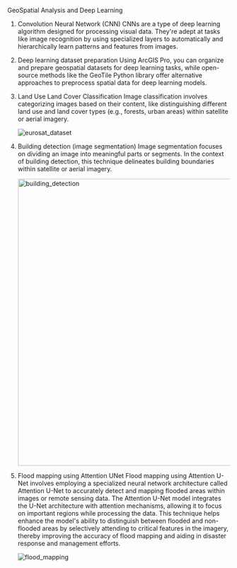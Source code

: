 GeoSpatial Analysis and Deep Learning



1. Convolution Neural Network (CNN)
CNNs are a type of deep learning algorithm designed for processing visual data. They're adept at tasks like image recognition by using specialized layers to automatically and hierarchically learn patterns and features from images.


2. Deep learning dataset preparation
Using ArcGIS Pro, you can organize and prepare geospatial datasets for deep learning tasks, while open-source methods like the GeoTile Python library offer alternative approaches to preprocess spatial data for deep learning models.



3. Land Use Land Cover Classification
Image classification involves categorizing images based on their content, like distinguishing different land use and land cover types (e.g., forests, urban areas) within satellite or aerial imagery.

      ![eurosat_dataset](https://github.com/user-attachments/assets/529e5c21-caa5-4a75-bd28-a26ee6d9dd85)



5. Building detection (image segmentation)
Image segmentation focuses on dividing an image into meaningful parts or segments. In the context of building detection, this technique delineates building boundaries within satellite or aerial imagery.

      <img width="649" alt="building_detection" src="https://github.com/user-attachments/assets/394ef7d0-af17-4d3f-accf-15e20b9e1ded">



7. Flood mapping using Attention UNet
Flood mapping using Attention U-Net involves employing a specialized neural network architecture called Attention U-Net to accurately detect and mapping flooded areas within images or remote sensing data. The Attention U-Net model integrates the U-Net architecture with attention mechanisms, allowing it to focus on important regions while processing the data. This technique helps enhance the model's ability to distinguish between flooded and non-flooded areas by selectively attending to critical features in the imagery, thereby improving the accuracy of flood mapping and aiding in disaster response and management efforts.

      ![flood_mapping](https://github.com/user-attachments/assets/6678a40f-33f5-4089-b1ec-d85e735aee9d)


